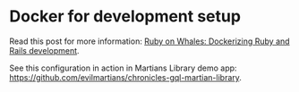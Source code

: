# Docker for development setup

Read this post for more information: [Ruby on Whales: Dockerizing Ruby and Rails development](https://evilmartians.com/chronicles/ruby-on-whales-docker-for-ruby-rails-development).

See this configuration in action in Martians Library demo app: https://github.com/evilmartians/chronicles-gql-martian-library.

